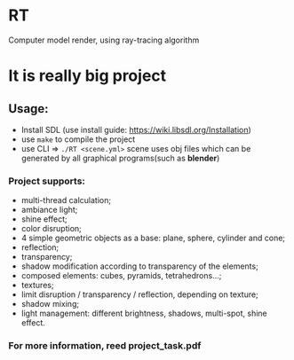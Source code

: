 # RT
Computer model render, using ray-tracing algorithm
# It is really big project

## Usage:
* Install SDL (use install guide: https://wiki.libsdl.org/Installation)
* use ```make``` to compile the project
* use CLI => ```./RT <scene.yml>``` 
  scene uses obj files which can be generated by all graphical programs(such as **blender**)

### Project supports:
* multi-thread calculation;
* ambiance light;
* shine effect;
* color disruption;
* 4 simple geometric objects as a base: plane, sphere, cylinder and cone;
* reflection;
* transparency;
* shadow modification according to transparency of the elements;
* composed elements: cubes, pyramids, tetrahedrons...;
* textures;
* limit disruption / transparency / reflection, depending on texture;
* shadow mixing;
* light management: different brightness, shadows, multi-spot, shine effect.

### For more information, reed project_task.pdf
